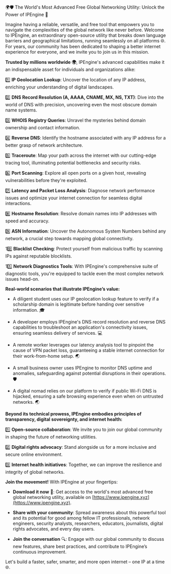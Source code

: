 🌍🛡️ The World's Most Advanced Free Global Networking Utility: Unlock the Power of IPEngine 🚀

Imagine having a reliable, versatile, and free tool that empowers you to navigate the complexities of the global network like never before. Welcome to IPEngine, an extraordinary open-source utility that breaks down language barriers and geographical limitations, running seamlessly on all platforms 🌐. For years, our community has been dedicated to shaping a better internet experience for everyone, and we invite you to join us in this mission.

**Trusted by millions worldwide 🌍**, IPEngine's advanced capabilities make it an indispensable asset for individuals and organizations alike:

1️⃣ **IP Geolocation Lookup**: Uncover the location of any IP address, enriching your understanding of digital landscapes.

2️⃣ **DNS Record Resolution (A, AAAA, CNAME, MX, NS, TXT)**: Dive into the world of DNS with precision, uncovering even the most obscure domain name systems.

3️⃣ **WHOIS Registry Queries**: Unravel the mysteries behind domain ownership and contact information.

4️⃣ **Reverse DNS**: Identify the hostname associated with any IP address for a better grasp of network architecture.

5️⃣ **Traceroute**: Map your path across the internet with our cutting-edge tracing tool, illuminating potential bottlenecks and security risks.

6️⃣ **Port Scanning**: Explore all open ports on a given host, revealing vulnerabilities before they're exploited.

7️⃣ **Latency and Packet Loss Analysis**: Diagnose network performance issues and optimize your internet connection for seamless digital interactions.

8️⃣ **Hostname Resolution**: Resolve domain names into IP addresses with speed and accuracy.

9️⃣ **ASN Information**: Uncover the Autonomous System Numbers behind any network, a crucial step towards mapping global connectivity.

10️⃣ **Blacklist Checking**: Protect yourself from malicious traffic by scanning IPs against reputable blocklists.

11️⃣ **Network Diagnostics Tools**: With IPEngine's comprehensive suite of diagnostic tools, you're equipped to tackle even the most complex network issues head-on.

**Real-world scenarios that illustrate IPEngine’s value:**

- A diligent student uses our IP geolocation lookup feature to verify if a scholarship domain is legitimate before handing over sensitive information. 🎓

- A developer employs IPEngine's DNS record resolution and reverse DNS capabilities to troubleshoot an application's connectivity issues, ensuring seamless delivery of services. 💻

- A remote worker leverages our latency analysis tool to pinpoint the cause of VPN packet loss, guaranteeing a stable internet connection for their work-from-home setup. 🌏

- A small business owner uses IPEngine to monitor DNS uptime and anomalies, safeguarding against potential disruptions in their operations. 🛡️

- A digital nomad relies on our platform to verify if public Wi-Fi DNS is hijacked, ensuring a safe browsing experience even when on untrusted networks. 🌏

**Beyond its technical prowess, IPEngine embodies principles of transparency, digital sovereignty, and internet health:**

1️⃣ **Open-source collaboration**: We invite you to join our global community in shaping the future of networking utilities.

2️⃣ **Digital rights advocacy**: Stand alongside us for a more inclusive and secure online environment.

3️⃣ **Internet health initiatives**: Together, we can improve the resilience and integrity of global networks.

**Join the movement!** With IPEngine at your fingertips:

- **Download it now** 📡: Get access to the world's most advanced free global networking utility, available on [https://www.ipengine.xyz](https://www.ipengine.xyz).

- **Share with your community**: Spread awareness about this powerful tool and its potential for good among fellow IT professionals, network engineers, security analysts, researchers, educators, journalists, digital rights advocates, and every day users.

- **Join the conversation** 🔍: Engage with our global community to discuss new features, share best practices, and contribute to IPEngine’s continuous improvement.

Let's build a faster, safer, smarter, and more open internet – one IP at a time 🌐.